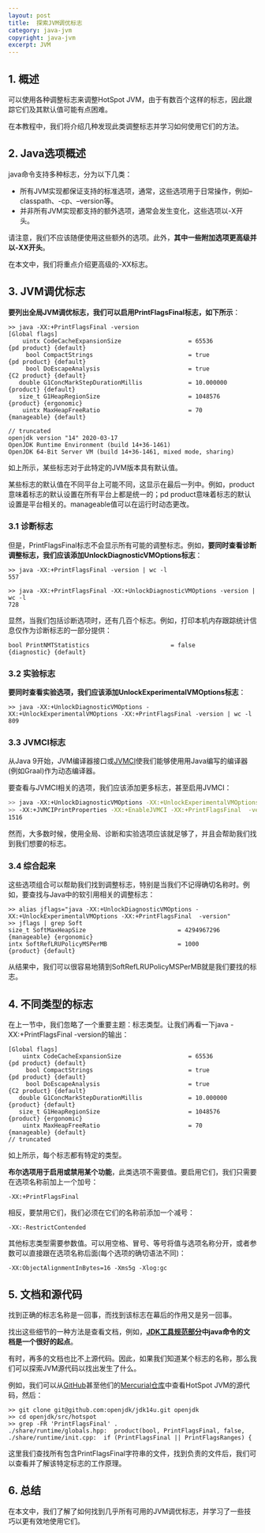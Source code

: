 ```yaml
---
layout: post
title:  探索JVM调优标志
category: java-jvm
copyright: java-jvm
excerpt: JVM
---
```


## 1. 概述

可以使用各种调整标志来调整HotSpot JVM，由于有数百个这样的标志，因此跟踪它们及其默认值可能有点困难。

在本教程中，我们将介绍几种发现此类调整标志并学习如何使用它们的方法。

## 2. Java选项概述

java命令支持多种标志，分为以下几类：

-   所有JVM实现都保证支持的标准选项，通常，这些选项用于日常操作，例如–classpath、-cp、–version等。
-   并非所有JVM实现都支持的额外选项，通常会发生变化，这些选项以-X开头。

请注意，我们不应该随便使用这些额外的选项。此外，**其中一些附加选项更高级并以-XX开头**。 

在本文中，我们将重点介绍更高级的-XX标志。

## 3. JVM调优标志

**要列出全局JVM调优标志，我们可以启用PrintFlagsFinal标志，如下所示**：

```shell
>> java -XX:+PrintFlagsFinal -version
[Global flags]
    uintx CodeCacheExpansionSize                   = 65536                                  {pd product} {default}
     bool CompactStrings                           = true                                   {pd product} {default}
     bool DoEscapeAnalysis                         = true                                   {C2 product} {default}
   double G1ConcMarkStepDurationMillis             = 10.000000                                 {product} {default}
   size_t G1HeapRegionSize                         = 1048576                                   {product} {ergonomic}
    uintx MaxHeapFreeRatio                         = 70                                     {manageable} {default}

// truncated
openjdk version "14" 2020-03-17
OpenJDK Runtime Environment (build 14+36-1461)
OpenJDK 64-Bit Server VM (build 14+36-1461, mixed mode, sharing)
```

如上所示，某些标志对于此特定的JVM版本具有默认值。

某些标志的默认值在不同平台上可能不同，这显示在最后一列中。例如，product意味着标志的默认设置在所有平台上都是统一的；pd product意味着标志的默认设置是平台相关的。manageable值可以在运行时动态更改。

### 3.1 诊断标志

但是，PrintFlagsFinal标志不会显示所有可能的调整标志。例如，**要同时查看诊断调整标志，我们应该添加UnlockDiagnosticVMOptions标志**：

```shell
>> java -XX:+PrintFlagsFinal -version | wc -l
557

>> java -XX:+PrintFlagsFinal -XX:+UnlockDiagnosticVMOptions -version | wc -l
728
```

显然，当我们包括诊断选项时，还有几百个标志。例如，打印本机内存跟踪统计信息仅作为诊断标志的一部分提供：

```text
bool PrintNMTStatistics                       = false                                  {diagnostic} {default}
```

### 3.2 实验标志

**要同时查看实验选项，我们应该添加UnlockExperimentalVMOptions标志**：

```shell
>> java -XX:+UnlockDiagnosticVMOptions -XX:+UnlockExperimentalVMOptions -XX:+PrintFlagsFinal -version | wc -l
809
```

### 3.3 JVMCI标志

从Java 9开始，JVM编译器接口或[JVMCI](https://openjdk.java.net/jeps/243)使我们能够使用用Java编写的编译器(例如Graal)作为动态编译器。

要查看与JVMCI相关的选项，我们应该添加更多标志，甚至启用JVMCI：

```bash
>> java -XX:+UnlockDiagnosticVMOptions -XX:+UnlockExperimentalVMOptions \
>> -XX:+JVMCIPrintProperties -XX:+EnableJVMCI -XX:+PrintFlagsFinal  -version | wc -l
1516
```

然而，大多数时候，使用全局、诊断和实验选项应该就足够了，并且会帮助我们找到我们想要的标志。

### 3.4 综合起来

这些选项组合可以帮助我们找到调整标志，特别是当我们不记得确切名称时。例如，要查找与Java中的软引用相关的调整标志：

```shell
>> alias jflags="java -XX:+UnlockDiagnosticVMOptions -XX:+UnlockExperimentalVMOptions -XX:+PrintFlagsFinal  -version"
>> jflags | grep Soft
size_t SoftMaxHeapSize                          = 4294967296                             {manageable} {ergonomic}
intx SoftRefLRUPolicyMSPerMB                    = 1000                                   {product} {default}
```

从结果中，我们可以很容易地猜到SoftRefLRUPolicyMSPerMB就是我们要找的标志。

## 4. 不同类型的标志

在上一节中，我们忽略了一个重要主题：标志类型。让我们再看一下java -XX:+PrintFlagsFinal -version的输出：

```text
[Global flags]
    uintx CodeCacheExpansionSize                   = 65536                                  {pd product} {default}
     bool CompactStrings                           = true                                   {pd product} {default}
     bool DoEscapeAnalysis                         = true                                   {C2 product} {default}
   double G1ConcMarkStepDurationMillis             = 10.000000                                 {product} {default}
   size_t G1HeapRegionSize                         = 1048576                                   {product} {ergonomic}
    uintx MaxHeapFreeRatio                         = 70                                     {manageable} {default}
// truncated
```

如上所示，每个标志都有特定的类型。

**布尔选项用于启用或禁用某个功能**，此类选项不需要值。要启用它们，我们只需要在选项名称前加上一个加号：

```text
-XX:+PrintFlagsFinal
```

相反，要禁用它们，我们必须在它们的名称前添加一个减号：

```text
-XX:-RestrictContended
```

其他标志类型需要参数值。可以用空格、冒号、等号将值与选项名称分开，或者参数可以直接跟在选项名称后面(每个选项的确切语法不同)：

```text
-XX:ObjectAlignmentInBytes=16 -Xms5g -Xlog:gc
```

## 5. 文档和源代码

找到正确的标志名称是一回事，而找到该标志在幕后的作用又是另一回事。

找出这些细节的一种方法是查看文档，例如，**[JDK工具规范部分](https://docs.oracle.com/en/java/javase/14/docs/specs/man/java.html)中java命令的文档是一个很好的起点**。

有时，再多的文档也比不上源代码。因此，如果我们知道某个标志的名称，那么我们可以探索JVM源代码以找出发生了什么。

例如，我们可以从[GitHub](https://github.com/openjdk/jdk14u)甚至他们的[Mercurial仓库](http://hg.openjdk.java.net/jdk8)中查看HotSpot JVM的源代码，然后：

```shell
>> git clone git@github.com:openjdk/jdk14u.git openjdk
>> cd openjdk/src/hotspot
>> grep -FR 'PrintFlagsFinal' .
./share/runtime/globals.hpp:  product(bool, PrintFlagsFinal, false,                                   
./share/runtime/init.cpp:  if (PrintFlagsFinal || PrintFlagsRanges) {
```

这里我们查找所有包含PrintFlagsFinal字符串的文件，找到负责的文件后，我们可以查看并了解该特定标志的工作原理。

## 6. 总结

在本文中，我们了解了如何找到几乎所有可用的JVM调优标志，并学习了一些技巧以更有效地使用它们。